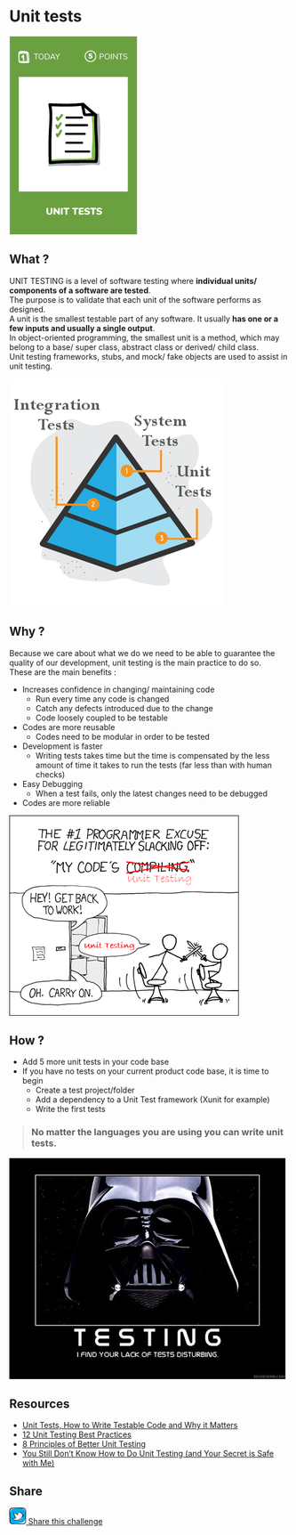 # Unit tests
![Write 5 unit tests](images/unit-tests.png)  

## What ?
UNIT TESTING is a level of software testing where **individual units/ components of a software are tested**.  
The purpose is to validate that each unit of the software performs as designed.  
A unit is the smallest testable part of any software. It usually **has one or a few inputs and usually a single output**.  
In object-oriented programming, the smallest unit is a method, which may belong to a base/ super class, abstract class or derived/ child class.  
Unit testing frameworks, stubs, and mock/ fake objects are used to assist in unit testing.

![Write 5 unit tests](images/unit-tests1.png)  

## Why ?
Because we care about what we do we need to be able to guarantee the quality of our development, unit testing is the main practice to do so.  
These are the main benefits :
* Increases confidence in changing/ maintaining code
    * Run every time any code is changed
	* Catch any defects introduced due to the change
	* Code loosely coupled to be testable
* Codes are more reusable
    * Codes need to be modular in order to be tested
* Development is faster
    * Writing tests takes time but the time is compensated by the less amount of time it takes to run the tests (far less than with human checks)
* Easy Debugging
    * When a test fails, only the latest changes need to be debugged
* Codes are more reliable

![Write 5 unit tests](images/unit-tests2.png)  

## How ?
* Add 5 more unit tests in your code base
* If you have no tests on your current product code base, it is time to begin
    * Create a test project/folder
    * Add a dependency to a Unit Test framework (Xunit for example)
    * Write the first tests

> ### No matter the languages you are using you can write unit tests.

![Write 5 unit tests](images/unit-tests3.jpg)  

## Resources
* [Unit Tests, How to Write Testable Code and Why it Matters](https://www.toptal.com/qa/how-to-write-testable-code-and-why-it-matters)
* [12 Unit Testing Best Practices](http://www.sw-engineering-candies.com/blog-1/unit-testing-best-practices)
* [8 Principles of Better Unit Testing](https://esj.com/articles/2012/09/24/better-unit-testing.aspx)
* [You Still Don’t Know How to Do Unit Testing (and Your Secret is Safe with Me)](https://stackify.com/unit-testing-basics-best-practices/)

## Share
![Share](../images/twitter.png)[ Share this challenge](https://twitter.com/home?status=I%20have%20just%20completed%20the%20Unit%20tests%20%23craft_challenges%20from%20%40agilepartner%20http://tiny.cc/bd40wy)


